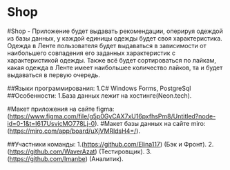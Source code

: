 # Shop

#Shop - Приложение будет выдавать рекомендации, оперируя одеждой из базы данных, у каждой единицы одежды будет своя характеристика. Одежда в Ленте пользователя будет выдаваться в зависимости от наибольшего совпадения его заданных характеристик с характеристикой одежды. Также всё будет сортироваться по лайкам, какая одежда в Ленте имеет наибольшее количество лайков, та и будет выдаваться в первую очередь.

##Языки программирования:
  1.C# Windows Forms, PostgreSql
##Особенности:
  1.База данных лежит на хостинге(Neon.tech).

#Макет приложения на сайте figma: (https://www.figma.com/file/g5p0GyCAX7xU16pxfhsPm8/Untitled?node-id=0-1&t=I617UsvicMO778Lj-0).
#Макет базы данных на сайте miro: (https://miro.com/app/board/uXjVMRldsH4=/).

##Участники команды:
  1.(https://github.com/Elina117) (Бэк и Фронт).
  2.(https://github.com/WaverAzat) (Тестировщик).
  3.(https://github.com/Imanbe) (Аналитик).
